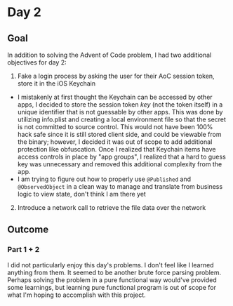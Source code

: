 # Day 2

## Goal

In addition to solving the Advent of Code problem, I had two additional objectives for day 2:

1. Fake a login process by asking the user for their AoC session token, store it in the iOS Keychain
  - I mistakenly at first thought the Keychain can be accessed by other apps, I decided to store the session token *key* (not the token itself) in a unique identifier that is not guessable by other apps. This was done by utilizing info.plist and creating a local environment file so that the secret is not committed to source control. This would not have been 100% hack safe since it is still stored client side, and could be viewable from the binary; however, I decided it was out of scope to add additional protection like obfuscation. Once I realized that Keychain items have access controls in place by "app groups", I realized that a hard to guess key was unnecessary and removed this additional complexity from the app.
  - I am trying to figure out how to properly use `@Published` and `@ObservedObject` in a clean way to manage and translate from business logic to view state, don't think I am there yet
2. Introduce a network call to retrieve the file data over the network

## Outcome

### Part 1 + 2
I did not particularly enjoy this day's problems. I don't feel like I learned anything from them. It seemed to be another brute force parsing problem. Perhaps solving the problem in a pure functional way would've provided some learnings, but learning pure functional program is out of scope for what I'm hoping to accomplish with this project.
